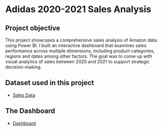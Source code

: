 # Adidas 2020-2021 Sales Analysis 
## Project objective
This project showcases a comprehensive sales analysis of Amazon data using Power BI. I built an interactive dashboard that examines sales performance across multiple dimensions, including product categories, regions and dates among other factors. The goal was to come up with visual analytics of sales between 2020 and 2021 to support strategic decision-making.


## Dataset used in this project
- <a href= 'https://github.com/MtitiTendai/Amazon-Sales-Analysis-Dashboard/blob/main/Adidas%20US%20Sales%20Datasets.xlsx'>Sales Data</a>


## The Dashboard
- <a href= 'https://github.com/MtitiTendai/Amazon-Sales-Analysis-Dashboard/blob/main/dashboard.png'>Dashboard</a>
